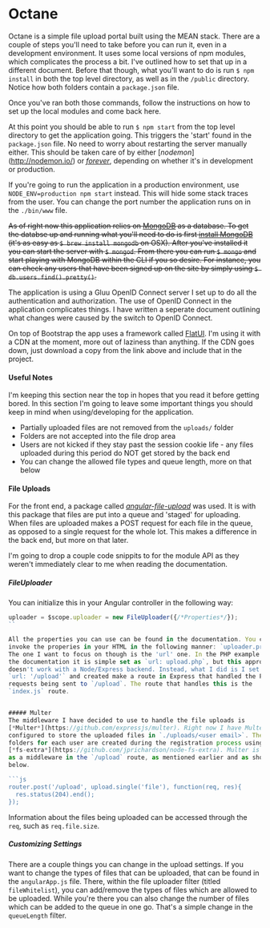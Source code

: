 # Octane
Octane is a simple file upload portal built using the MEAN stack. There are a
couple of steps you'll need to take before you can run it, even in a
development environment. It uses some local versions of npm modules, which
complicates the process a bit. I've outlined how to set that up in a different
document. Before that though, what you'll want to do is run `$ npm install` in
both the top level directory, as well as in the `/public` directory. Notice how
both folders contain a `package.json` file. 

Once you've ran both those commands, follow the instructions on how to set up 
the local modules and come back here. 

At this point you should be able to run `$ npm start` from the top level
directory to get the application going. This triggers the 'start' found in the
`package.json` file. No need to worry about restarting the server manually
either. This should be taken care of by either [*nodemon*] (http://nodemon.io/)
or [*forever*](https://github.com/foreverjs/forever), depending on whether it's in
development or production. 

If you're going to run the application in a production environment, use
`NODE_ENV=production npm start` instead. This will hide some stack traces
from the user. You can change the port number the application runs on in the
 `./bin/www` file.

~~As of right now this application relies on [MongoDB](https://www.mongodb.com/)
as a database. To get the databse up and running what you'll need to do is 
first 
[install MongoDB](https://docs.mongodb.com/getting-started/shell/installation)
(it's as easy as `$ brew install mongodb` on OSX). After you've installed it 
you can start the server with `$ mongod`. From there you can run `$ mongo` 
and start playing with MongoDB within the CLI if you so desire. For instance, 
you can check any users that have been signed up on the site by simply using 
`$ db.users.find().pretty()`.~~

The application is using a Gluu OpenID Connect server I set up to do all the
authentication and authorization. The use of OpenID Connect in the application
complicates things. I have written a seperate document outlining what changes
were caused by the switch to OpenID Connect. 

On top of Bootstrap the app uses a framework called 
[FlatUI](http://designmodo.github.io/Flat-UI/). I'm using it with a CDN at 
the moment, more out of laziness than anything. If the CDN goes down, just 
download a copy from the link above and include that in the project.

#### Useful Notes
I'm keeping this section near the top in hopes that you read it before 
getting bored. In this section I'm going to leave some important things you 
should keep in mind when using/developing for the application. 

* Partially uploaded files are not removed from the `uploads/` folder
* Folders are not accepted into the file drop area
* Users are not kicked if they stay past the session cookie life - any files 
  uploaded during this period do NOT get stored by the back end
* You can change the allowed file types and queue length, more on that below


#### File Uploads
For the front end, a package called 
[*angular-file-upload*](https://github.com/nervgh/angular-file-upload) was 
used. It is with this package that files are put into a queue and 'staged' 
for uploading. When files are uploaded makes a POST request for each file in 
the queue, as opposed to a single request for the whole lot. This makes a 
difference in the back end, but more on that later. 

I'm going to drop a couple code snippits to for the module API as they 
weren't immediately clear to me when reading the documentation. 


##### FileUploader
You can initialize this in your Angular controller in the following way: 

```js
uploader = $scope.uploader = new FileUploader({/*Properties*/});
``

All the properties you can use can be found in the documentation. You can 
invoke the properies in your HTML in the following manner: `uploader.property`.
The one I want to focus on though is the 'url' one. In the PHP example from 
the documentation it is simple set as `url: upload.php`, but this approach 
doesn't work with a Node/Express backend. Instead, what I did is I set 
`url: '/upload'` and created make a route in Express that handled the POST 
requests being sent to `/upload`. The route that handles this is the 
`index.js` route. 


##### Multer
The middleware I have decided to use to handle the file uploads is 
[*Multer*](https://github.com/expressjs/multer). Right now I have Multer 
configured to store the uploaded files in `./uploads/<user email>`. The 
folders for each user are created during the registration process using 
[*fs-extra*](https://github.com/jprichardson/node-fs-extra). Multer is added 
as a middleware in the `/upload` route, as mentioned earlier and as shown 
below. 

```js
router.post('/upload', upload.single('file'), function(req, res){
  res.status(204).end(); 
});
```

Information about the files being uploaded can be accessed through the `req`, 
such as `req.file.size`. 


##### Customizing Settings
There are a couple things you can change in the upload settings. If you want 
to change the types of files that can be uploaded, that can be found in the 
`angularApp.js` file. There, within the file uploader filter (titled 
`fileWhitelist`), you can add/remove the types of files which are allowed to 
be uploaded. While you're there you can also change the number of files which 
can be added to the queue in one go. That's a simple change in the 
`queueLength` filter. 
